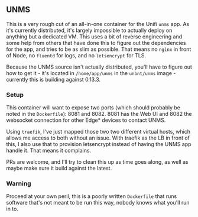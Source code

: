 ## UNMS

This is a very rough cut of an all-in-one container for the Unifi `unms` app. As it's currently distributed, it's largely impossible to actually deploy on anything but a dedicated VM. This uses a bit of reverse engineering and some help from others that have done this to figure out the dependencies for the app, and tries to be as slim as possible. That means no `nginx` in front of Node, no `fluentd` for logs, and no `letsencrypt` for TLS. 

Because the UNMS source isn't actually distributed, you'll have to figure out how to get it - it's located in `/home/app/unms` in the `unbnt/unms` image - currently this is building against 0.13.3.

### Setup

This container will want to expose two ports (which should probably be noted in the `Dockerfile`): 8081 and 8082. 8081 has the Web UI and 8082 the websocket connection for other Edge* devices to contact UNMS. 

Using `traefik`, I've just mapped those two two different virtual hosts, which allows me access to both without an issue. With traefik as the LB in front of this, I also use that to provision letsencrypt instead of having the UNMS app handle it. That means it complains.

PRs are welcome, and I'll try to clean this up as time goes along, as well as maybe make sure it build against the latest. 

### Warning

Proceed at your own peril, this is a poorly written `Dockerfile` that runs software that's not meant to be run this way, nobody knows what you'll run in to. 

